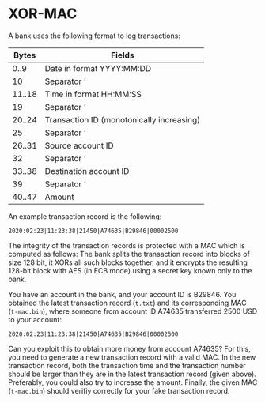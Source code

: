 XOR-MAC
=======

A bank uses the following format to log transactions:

| Bytes  | Fields                                        |
|--------|-----------------------------------------------|
| 0..9   | Date in format YYYY:MM:DD                     |
| 10     | Separator ’|’                                 |
| 11..18 | Time in format HH:MM:SS                       |
| 19     | Separator ’|’                                 |
| 20..24 | Transaction ID (monotonically increasing)     |
| 25     | Separator ’|’                                 |
| 26..31 | Source account ID                             |
| 32     | Separator ’|’                                 |
| 33..38 | Destination account ID                        |
| 39     | Separator ’|’                                 |
| 40..47 | Amount                                        |

An example transaction record is the following:

	2020:02:23|11:23:38|21450|A74635|B29846|00002500

The integrity of the transaction records is protected with a MAC which is computed as follows: The bank splits the transaction record into blocks of size 128 bit, it XORs all such blocks together, and it encrypts the resulting 128-bit block with AES (in ECB mode) using a secret key known only to the bank.

You have an account in the bank, and your account ID is B29846. You obtained the latest transaction record (`t.txt`) and its corresponding MAC (`t-mac.bin`), where someone from account ID A74635 transferred 2500 USD to your account:

	2020:02:23|11:23:38|21450|A74635|B29846|00002500

Can you exploit this to obtain more money from account A74635? For this, you need to generate a new transaction record with a valid MAC. In the new transaction record, both the transaction time and the transaction number should be larger than they are in the latest transaction record (given above). Preferably, you could also try to increase the amount. Finally, the given MAC (`t-mac.bin`) should verifiy correctly for your fake transaction record.
